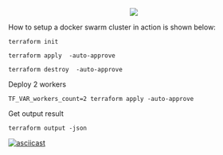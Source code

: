 <p align="center">
  <img src="http://i0.wp.com/www.blog.labouardy.com/wp-content/uploads/2017/08/swarm_ansible_terraform_aws.png?w=462"/>
</p>

How to setup a docker swarm cluster in action is shown below:

```
terraform init

terraform apply  -auto-approve

terraform destroy  -auto-approve
```

Deploy 2 workers
```
TF_VAR_workers_count=2 terraform apply -auto-approve
```

Get output result
```
terraform output -json
```


[![asciicast](https://asciinema.org/a/135278.png)](https://asciinema.org/a/135278)

